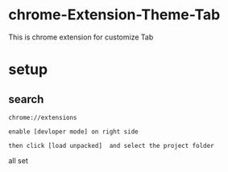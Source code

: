 # chrome-Extension-Theme-Tab
This is chrome extension for customize Tab
<h1>setup</h1>

<h2>search</h2>

```
chrome://extensions
```

```
enable [devloper mode] on right side
```
```
then click [load unpacked]  and select the project folder
```
all set 
